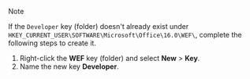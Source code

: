 > [!NOTE]
> If the `Developer` key (folder) doesn't already exist under `HKEY_CURRENT_USER\SOFTWARE\Microsoft\Office\16.0\WEF\`, complete the following steps to create it.
>
> 1. Right-click the **WEF** key (folder) and select **New** > **Key**.
> 1. Name the new key **Developer**.

